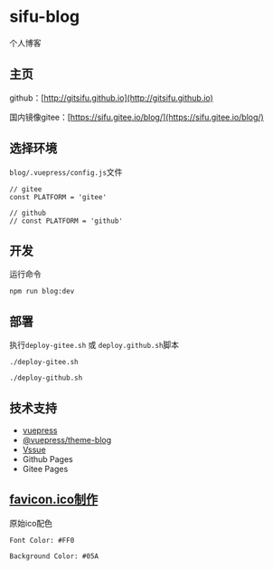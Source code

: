 # sifu-blog

个人博客

## 主页
github：[http://gitsifu.github.io](http://gitsifu.github.io)

国内镜像gitee：[https://sifu.gitee.io/blog/](https://sifu.gitee.io/blog/)

## 选择环境
`blog/.vuepress/config.js`文件
```
// gitee
const PLATFORM = 'gitee'

// github
// const PLATFORM = 'github'
```

## 开发

运行命令
```
npm run blog:dev
```

## 部署

执行`deploy-gitee.sh` 或 `deploy.github.sh`脚本
```
./deploy-gitee.sh

./deploy-github.sh
```

## 技术支持

- [vuepress](https://www.vuepress.cn/)
- [@vuepress/theme-blog](https://vuepress-theme-blog.ulivz.com/)
- [Vssue](https://vssue.js.org/zh/)
- Github Pages
- Gitee Pages

## [favicon.ico制作](https://favicon.io/favicon-generator/)

原始ico配色
```
Font Color: #FF0
   
Background Color: #05A
```
